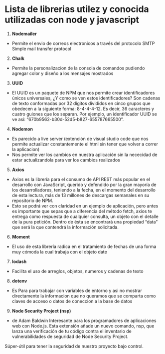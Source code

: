 # Lista de librerias utilez y conocida utilizadas con node y javascript

1. **Nodemailer**
+ Permite el envio de correos electronicos a través del protocolo SMTP Simple mail transfer protocol 

2. **Chalk**
+ Permite la personalizacion de la consola de comandos pudiendo agregar color y diseño a los mensajes mostrados

3. **UUID**
+ El UUID es un paquete de NPM que nos permite crear identificadores únicos universales, ¿Y como se ven 
estos identificadores? Son cadenas de texto conformadas por 32 dígitos divididos en cinco grupos que 
obedecen a la siguiente forma: 8-4-4-4-12. Es decir, 36 caracteres y cuatro guiones que los separan.
Por ejemplo, un identificador UUID se ve así: “670b9562-b30d-52d5-b827-655787665500”.

4. **Nodemon** 
+ Es parecido a live server (extención de visual studio code que nos permite actualizar constantemente el html sin tener que volver a correr la aplicacion) 
+ Nos permite ver los cambios en nuestra aplicación sin la nececidad de estar actualizandola para ver los cambios realizados

5. **Axios**
+ Axios es la librería para el consumo de API REST más popular en el desarrollo con JavaScript, querido y 
defendido por la gran mayoría de los desarrolladores, teniendo a la fecha, en el momento del desarrollo 
de esta lectura, más de 13 millones de descargas semanales en su repositorio de NPM. 
+ Esto se podrá ver con claridad en un ejemplo de aplicación, pero antes es importante que sepas que a diferencia del método fetch, axios te entrega como respuesta de cualquier consulta, un objeto con el detalle de la pura petición. Dentro de ésta se encontrará una propiedad “data” que será la que contendrá la información solicitada. 

6. **Moment**
+ El uso de esta librería radica en el tratamiento de fechas de una forma muy cómoda la cual trabaja con el objeto date

7. **lodash** 
+ Facilita el uso de arreglos, objetos, numeros y cadenas de texto

8. **dotenv** 
+ Es Para para trabajar con variables de entorno y asi no mostrar directamente la informacion que no queramos que se comparta como claves de acceso o datos de coneccion a la base de datos

9. **Node Security Project (nsp)**
+ de Adam Baldwin
Interesante para los programadores de aplicaciones web con Node.js. Esta extensión añade un nuevo comando, nsp, que lanza una verificación de tu código contra el inventario de vulnerabilidades de seguridad de Node Security Project.

Súper-útil para tener la seguridad de nuestro proyecto bajo control.

